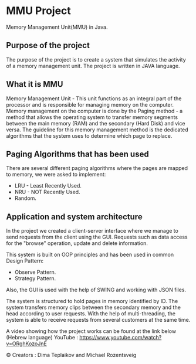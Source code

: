 # MMU Project
Memory Management Unit(MMU) in Java.
 
 ## Purpose of the project
The purpose of the project is to create a system that simulates the activity of a memory management unit.
The project is written in JAVA language.

## What it is MMU
Memory Management Unit - This unit functions as an integral part of the processor and is responsible for managing memory on the computer.
Memory management on the computer is done by the Paging method - a method that allows the operating system to transfer memory segments
between the main memory (RAM) and the secondary (Hard Disk) and vice versa.
The guideline for this memory management method is the dedicated algorithms that the system uses to determine which page to replace.

## Paging Algorithms that has been used
There are several different paging algorithms where the pages are mapped to memory, we were asked to implement:
* LRU - Least Recently Used.
* NRU - NOT Recently Used.
* Random.

## Application and system architecture
In the project we created a client-server interface where we manage to send requests from the client using the GUI.
Requests such as data access for the "browse" operation, update and delete information.

This system is built on OOP principles and has been used in common Design Pattern:
* Observe Pattern.
* Strategy Pattern.

Also, the GUI is used with the help of SWING and working with JSON files.

The system is structured to hold pages in memory identified by ID.
The system transfers memory clips between the secondary memory and the head according to user requests.
With the help of multi-threading, the system is able to receive requests from several customers at the same time.

A video showing how the project works can be found at the link below (Hebrew language)
YouTube : https://www.youtube.com/watch?v=ORghKozoJnE 

© Creators : Dima Teplaikov and Michael Rozentsveig



 

